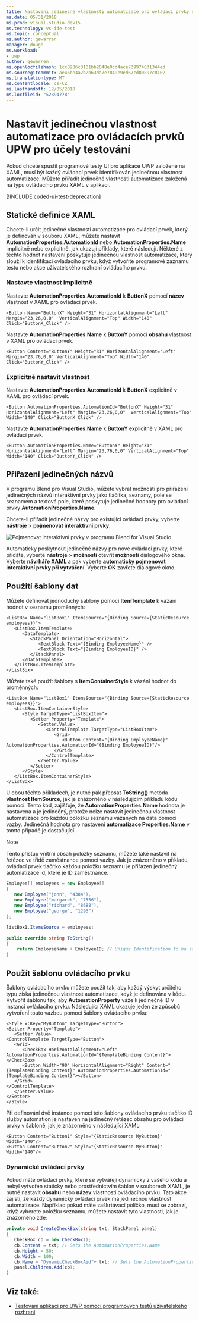 ```yaml
---
title: Nastavení jedinečné vlastnosti automatizace pro ovládací prvky UPW za účelem testování
ms.date: 05/31/2018
ms.prod: visual-studio-dev15
ms.technology: vs-ide-test
ms.topic: conceptual
ms.author: gewarren
manager: douge
ms.workload:
- uwp
author: gewarren
ms.openlocfilehash: 1cc8986c3101bb2048e0cd4ace739974031344ed
ms.sourcegitcommit: ae46be4a2b2b63da7e7049e9ed67cd80897c8102
ms.translationtype: MT
ms.contentlocale: cs-CZ
ms.lasthandoff: 12/05/2018
ms.locfileid: "52894778"
---
```

# <a name="set-a-unique-automation-property-for-uwp-controls-for-testing"></a>Nastavit jedinečnou vlastnost automatizace pro ovládacích prvků UPW pro účely testování

Pokud chcete spustit programové testy UI pro aplikace UWP založené na XAML, musí být každý ovládací prvek identifikován jedinečnou vlastnost automatizace. Můžete přiřadit jedinečné vlastnosti automatizace založená na typu ovládacího prvku XAML v aplikaci.

[!INCLUDE [coded-ui-test-deprecation](includes/coded-ui-test-deprecation.md)]

## <a name="static-xaml-definition"></a>Statické definice XAML

Chcete-li určit jedinečné vlastnosti automatizace pro ovládací prvek, který je definován v souboru XAML, můžete nastavit **AutomationProperties.AutomationId** nebo **AutomationProperties.Name** implicitně nebo explicitně, jak ukazují příklady, které následují. Některé z těchto hodnot nastavení poskytuje jedinečnou vlastnost automatizace, který slouží k identifikaci ovládacího prvku, když vytvoříte programové záznamu testu nebo akce uživatelského rozhraní ovládacího prvku.

### <a name="set-the-property-implicitly"></a>Nastavte vlastnost implicitně

Nastavte **AutomationProperties.AutomationId** k **ButtonX** pomocí **název** vlastnost v XAML pro ovládací prvek.

```xaml
<Button Name="ButtonX" Height="31" HorizontalAlignment="Left" Margin="23,26,0,0"  VerticalAlignment="Top" Width="140" Click="ButtonX_Click" />
```

Nastavte **AutomationProperties.Name** k **ButtonY** pomocí **obsahu** vlastnost v XAML pro ovládací prvek.

```xaml
<Button Content="ButtonY" Height="31" HorizontalAlignment="Left" Margin="23,76,0,0" VerticalAlignment="Top" Width="140" Click="ButtonY_Click" />
```

### <a name="set-the-property-explicitly"></a>Explicitně nastavit vlastnost

Nastavte **AutomationProperties.AutomationId** k **ButtonX** explicitně v XAML pro ovládací prvek.

```xaml
<Button AutomationProperties.AutomationId="ButtonX" Height="31" HorizontalAlignment="Left" Margin="23,26,0,0"  VerticalAlignment="Top" Width="140" Click="ButtonX_Click" />
```

Nastavte **AutomationProperties.Name** k **ButtonY** explicitně v XAML pro ovládací prvek.

```xaml
<Button AutomationProperties.Name="ButtonY" Height="31" HorizontalAlignment="Left" Margin="23,76,0,0" VerticalAlignment="Top" Width="140" Click="ButtonY_Click" />
```

## <a name="assign-unique-names"></a>Přiřazení jedinečných názvů

V programu Blend pro Visual Studio, můžete vybrat možnosti pro přiřazení jedinečných názvů interaktivní prvky jako tlačítka, seznamy, pole se seznamem a textová pole, které poskytuje jedinečné hodnoty pro ovládací prvky **AutomationProperties.Name**.

Chcete-li přiřadit jedinečné názvy pro existující ovládací prvky, vyberte **nástroje** > **pojmenovat interaktivní prvky**.

![Pojmenovat interaktivní prvky v programu Blend for Visual Studio](../test/media/cuit_windowsstoreproperty_blend_1.png)

Automaticky poskytnout jedinečné názvy pro nové ovládací prvky, které přidáte, vyberte **nástroje** > **možnosti** otevřít **možnosti** dialogového okna. Vyberte **návrháře XAML** a pak vyberte **automaticky pojmenovat interaktivní prvky při vytváření**. Vyberte **OK** zavřete dialogové okno.

## <a name="use-a-data-template"></a>Použití šablony dat

Můžete definovat jednoduchý šablony pomocí **ItemTemplate** k vázání hodnot v seznamu proměnných:

```xaml
<ListBox Name="listBox1" ItemsSource="{Binding Source={StaticResource employees}}">
   <ListBox.ItemTemplate>
      <DataTemplate>
         <StackPanel Orientation="Horizontal">
            <TextBlock Text="{Binding EmployeeName}" />
            <TextBlock Text="{Binding EmployeeID}" />
         </StackPanel>
      </DataTemplate>
   </ListBox.ItemTemplate>
</ListBox>
```

Můžete také použít šablony s **ItemContainerStyle** k vázání hodnot do proměnných:

```xaml
<ListBox Name="listBox1" ItemsSource="{Binding Source={StaticResource employees}}">
   <ListBox.ItemContainerStyle>
      <Style TargetType="ListBoxItem">
         <Setter Property="Template">
            <Setter.Value>
               <ControlTemplate TargetType="ListBoxItem">
                  <Grid>
                     <Button Content="{Binding EmployeeName}" AutomationProperties.AutomationId="{Binding EmployeeID}"/>
                  </Grid>
               </ControlTemplate>
            </Setter.Value>
         </Setter>
      </Style>
   </ListBox.ItemContainerStyle>
</ListBox>
```

U obou těchto příkladech, je nutné pak přepsat **ToString()** metoda **vlastnost ItemSource**, jak je znázorněno v následujícím příkladu kódu pomocí. Tento kód, zajišťuje, že **AutomationProperties.Name** hodnota je nastavena a je jedinečný, protože nelze nastavit jedinečnou vlastnost automatizace pro každou položku seznamu vázaných na data pomocí vazby. Jedinečná hodnota pro nastavení **automatizace Properties.Name** v tomto případě je dostačující.

> [!NOTE]
> Tento přístup vnitřní obsah položky seznamu, můžete také nastavit na řetězec ve třídě zaměstnance pomocí vazby. Jak je znázorněno v příkladu, ovládací prvek tlačítko každou položku seznamu je přiřazen jedinečný automatizace id, které je ID zaměstnance.

```csharp
Employee[] employees = new Employee[]
{
   new Employee("john", "4384"),
   new Employee("margaret", "7556"),
   new Employee("richard", "8688"),
   new Employee("george", "1293")
};

listBox1.ItemsSource = employees;

public override string ToString()
{
    return EmployeeName + EmployeeID; // Unique Identification to be set as the AutomationProperties.Name
}
```

## <a name="use-a-control-template"></a>Použít šablonu ovládacího prvku

Šablony ovládacího prvku můžete použít tak, aby každý výskyt určitého typu získá jedinečnou vlastnost automatizace, když je definována v kódu. Vytvořit šablonu tak, aby **AutomationProperty** váže k jedinečné ID v instanci ovládacího prvku. Následující XAML ukazuje jeden ze způsobů vytvoření touto vazbou pomocí šablony ovládacího prvku:

```xaml
<Style x:Key="MyButton" TargetType="Button">
<Setter Property="Template">
   <Setter.Value>
<ControlTemplate TargetType="Button">
   <Grid>
      <CheckBox HorizontalAlignment="Left" AutomationProperties.AutomationId="{TemplateBinding Content}"></CheckBox>
      <Button Width="90" HorizontalAlignment="Right" Content="{TemplateBinding Content}" AutomationProperties.AutomationId="{TemplateBinding Content}"></Button>
   </Grid>
</ControlTemplate>
   </Setter.Value>
</Setter>
</Style>
```

Při definování dvě instance pomocí této šablony ovládacího prvku tlačítko ID služby automation je nastaven na jedinečný řetězec obsahu pro ovládací prvky v šabloně, jak je znázorněno v následující XAML:

```xaml
<Button Content="Button1" Style="{StaticResource MyButton}" Width="140"/>
<Button Content="Button2" Style="{StaticResource MyButton}" Width="140"/>
```

### <a name="dynamic-controls"></a>Dynamické ovládací prvky

Pokud máte ovládací prvky, které se vytvářejí dynamicky z vašeho kódu a nebyl vytvořen staticky nebo prostřednictvím šablon v souborech XAML, je nutné nastavit **obsahu** nebo **název** vlastnosti ovládacího prvku. Tato akce zajistí, že každý dynamický ovládací prvek má jedinečnou vlastnost automatizace. Například pokud máte zaškrtávací políčko, musí se zobrazí, když vyberete položku seznamu, můžete nastavit tyto vlastnosti, jak je znázorněno zde:

```csharp
private void CreateCheckBox(string txt, StackPanel panel)
{
   CheckBox cb = new CheckBox();
   cb.Content = txt; // Sets the AutomationProperties.Name
   cb.Height = 50;
   cb.Width = 100;
   cb.Name = "DynamicCheckBoxAid"+ txt; // Sets the AutomationProperties.AutomationId
   panel.Children.Add(cb);
}
```

## <a name="see-also"></a>Viz také:

- [Testování aplikací pro UWP pomocí programových testů uživatelského rozhraní](../test/test-uwp-app-with-coded-ui-test.md)
